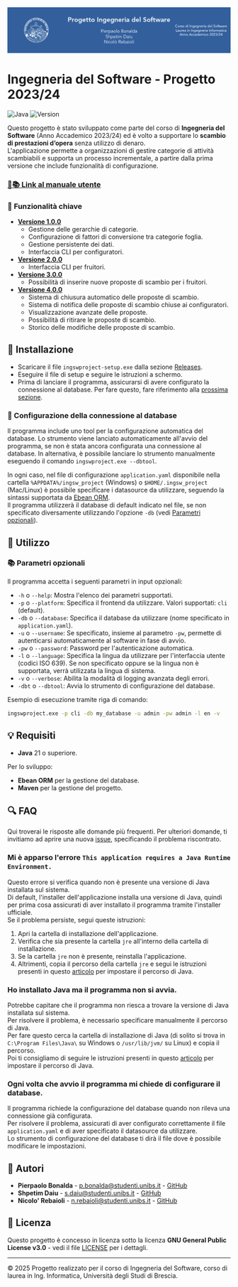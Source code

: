 <picture>
  <source media="(min-width: 769px)" srcset="docs/banner.png">
  <source media="(max-width: 768px)" srcset="docs/banner-mobile.png">
  <img src="docs/banner.png" title="Ingegneria del Software - Progetto 2023/24">
</picture>

# Ingegneria del Software - Progetto 2023/24

![Java](https://img.shields.io/badge/language-Java-brightgreen)
![Version](https://img.shields.io/github/v/release/Samurai016/ingswproject?label=version)


Questo progetto è stato sviluppato come parte del corso di **Ingegneria del Software** (Anno Accademico 2023/24) ed è volto a supportare lo **scambio di prestazioni d’opera** senza utilizzo di denaro.  
L'applicazione permette a organizzazioni di gestire categorie di attività scambiabili e supporta un processo incrementale, a partire dalla prima versione che include funzionalità di configurazione.

### [🔗📚 Link al manuale utente](https://github.com/Samurai016/ingswproject/wiki)

### 🎯 Funzionalità chiave 
* **[Versione 1.0.0](https://github.com/Samurai016/ingswproject/releases/tag/v1.0.0)**
  - Gestione delle gerarchie di categorie.
  - Configurazione di fattori di conversione tra categorie foglia.
  - Gestione persistente dei dati.
  - Interfaccia CLI per configuratori.
* **[Versione 2.0.0](https://github.com/Samurai016/ingswproject/releases/tag/v2.0.0)**
  - Interfaccia CLI per fruitori.
* **[Versione 3.0.0](https://github.com/Samurai016/ingswproject/releases/tag/v3.0.0)**
  - Possibilità di inserire nuove proposte di scambio per i fruitori.
* **[Versione 4.0.0](https://github.com/Samurai016/ingswproject/releases/tag/v4.1.4)**
  - Sistema di chiusura automatico delle proposte di scambio.
  - Sistema di notifica delle proposte di scambio chiuse ai configuratori.
  - Visualizzazione avanzate delle proposte.
  - Possibilità di ritirare le proposte di scambio.
  - Storico delle modifiche delle proposte di scambio.

## 🚀 Installazione

* Scaricare il file `ingswproject-setup.exe` dalla sezione [Releases](https://github.com/Samurai016/ingswproject/releases/latest).  
* Eseguire il file di setup e seguire le istruzioni a schermo.
* Prima di lanciare il programma, assicurarsi di avere configurato la connessione al database.
  Per fare questo, fare riferimento alla [prossima sezione](#-configurazione-della-connessione-al-database).

### 🔧 Configurazione della connessione al database
Il programma include uno tool per la configurazione automatica del database.
Lo strumento viene lanciato automaticamente all'avvio del programma, se non è stata ancora configurata una connessione al database.
In alternativa, è possibile lanciare lo strumento manualmente eseguendo il comando `ingswproject.exe --dbtool`.

In ogni caso, nel file di configurazione `application.yaml` disponibile nella cartella `%APPDATA%/ingsw_project` (Windows) o `$HOME/.ingsw_project` (Mac/Linux) è possibile specificare i datasource da utilizzare, seguendo la sintassi supportata da [Ebean ORM](https://ebean.io/docs).  
Il programma utilizzerà il database di default indicato nel file, se non specificato diversamente utilizzando l'opzione `-db` (vedi [Parametri opzionali](#-parametri-opzionali)).

## 📖 Utilizzo


### 📚 Parametri opzionali
Il programma accetta i seguenti parametri in input opzionali:
- `-h` o `--help`: Mostra l'elenco dei parametri supportati.
- `-p` o `--platform`: Specifica il frontend da utilizzare. Valori supportati: `cli` (default).
- `-db` o `--database`: Specifica il database da utilizzare (nome specificato in `application.yaml`).
- `-u` o `--username`: Se specificato, insieme al parametro `-pw`, permette di autenticarsi automaticamente al software in fase di avvio.
- `-pw` o `--password`: Password per l'autenticazione automatica.
- `-l` o `--language`: Specifica la lingua da utilizzare per l'interfaccia utente (codici ISO 639). Se non specificato oppure se la lingua non è supportata, verrà utilizzata la lingua di sistema.
- `-v` o `--verbose`: Abilita la modalità di logging avanzata degli errori.
- `-dbt` o `--dbtool`: Avvia lo strumento di configurazione del database.

Esempio di esecuzione tramite riga di comando:
```bash
ingswproject.exe -p cli -db my_database -u admin -pw admin -l en -v
```

## 💡 Requisiti

- **Java** 21 o superiore.
 
Per lo sviluppo:
- **Ebean ORM** per la gestione del database.
- **Maven** per la gestione del progetto.

## 🔍 FAQ

Qui troverai le risposte alle domande più frequenti.
Per ulteriori domande, ti invitiamo ad aprire una nuova [issue](https://github.com/Samurai016/ingswproject/issues/new), specificando il problema riscontrato.

### Mi è apparso l'errore `This application requires a Java Runtime Environment.`
Questo errore si verifica quando non è presente una versione di Java installata sul sistema.  
Di default, l'installer dell'applicazione installa una versione di Java, quindi per prima cosa assicurati di aver installato il programma tramite l'installer ufficiale.  
Se il problema persiste, segui queste istruzioni:  
1. Apri la cartella di installazione dell'applicazione.  
2. Verifica che sia presente la cartella `jre` all'interno della cartella di installazione.  
3. Se la cartella `jre` non è presente, reinstalla l'applicazione.  
4. Altrimenti, copia il percorso della cartella `jre` e segui le istruzioni presenti in questo [articolo](https://www.java.com/en/download/help/path.html) per impostare il percorso di Java.  
  
### Ho installato Java ma il programma non si avvia.  
Potrebbe capitare che il programma non riesca a trovare la versione di Java installata sul sistema.  
Per risolvere il problema, è necessario specificare manualmente il percorso di Java.  
Per fare questo cerca la cartella di installazione di Java (di solito si trova in `C:\Program Files\Java\` su Windows o `/usr/lib/jvm/` su Linux) e copia il percorso.  
Poi ti consigliamo di seguire le istruzioni presenti in questo [articolo](https://www.java.com/en/download/help/path.html) per impostare il percorso di Java.  
  
### Ogni volta che avvio il programma mi chiede di configurare il database.
Il programma richiede la configurazione del database quando non rileva una connessione già configurata.  
Per risolvere il problema, assicurati di aver configurato correttamente il file `application.yaml` e di aver specificato il datasource da utilizzare.  
Lo strumento di configurazione del database ti dirà il file dove è possibile modificare le impostazioni.  
  
## 👤 Autori

- **Pierpaolo Bonalda** - [p.bonalda@studenti.unibs.it](mailto:p.bonalda@studenti.unibs.it) - [GitHub](https://github.com/PierpaoloBonalda)
- **Shpetim Daiu** - [s.daiu@studenti.unibs.it](mailto:s.daiu@studenti.unibs.it) - [GitHub](https://github.com/shpetimdaiu)
- **Nicolo' Rebaioli** - [n.rebaioli@studenti.unibs.it](mailto:n.rebaioli@studenti.unibs.it) - [GitHub](https://github.com/Samurai016)

## 📄 Licenza

Questo progetto è concesso in licenza sotto la licenza **GNU General Public License v3.0** - vedi il file [LICENSE](LICENSE) per i dettagli.

---

© 2025 Progetto realizzato per il corso di Ingegneria del Software, corso di laurea in Ing. Informatica, Università degli Studi di Brescia.
